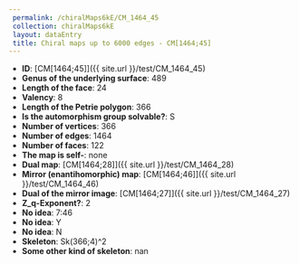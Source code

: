 ```yaml
--- 
 permalink: /chiralMaps6kE/CM_1464_45 
 collection: chiralMaps6kE
 layout: dataEntry
 title: Chiral maps up to 6000 edges - CM[1464;45]
---
```


- **ID**: [CM[1464;45]]({{ site.url }}/test/CM_1464_45)
- **Genus of the underlying surface**: 489
- **Length of the face**: 24
- **Valency**: 8
- **Length of the Petrie polygon**: 366
- **Is the automorphism group solvable?**: S
- **Number of vertices**: 366
- **Number of edges**: 1464
- **Number of faces**: 122
- **The map is self-**: none
- **Dual map**: [CM[1464;28]]({{ site.url }}/test/CM_1464_28)
- **Mirror (enantihomorphic) map**: [CM[1464;46]]({{ site.url }}/test/CM_1464_46)
- **Dual of the mirror image**: [CM[1464;27]]({{ site.url }}/test/CM_1464_27)
- **Z_q-Exponent?**: 2
- **No idea**:  7:46
- **No idea**: Y
- **No idea**: N
- **Skeleton**: Sk(366;4)^2
- **Some other kind of skeleton**: nan
